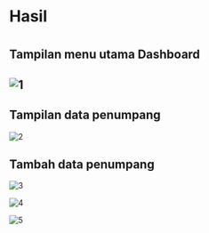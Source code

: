 <h1>Hasil<h1>

<h2>Tampilan menu utama Dashboard<h2>

  ![1](https://user-images.githubusercontent.com/46584235/123896781-68b0d400-d98c-11eb-9337-4da9c305aff2.JPG)
  
<h2> Tampilan data penumpang </h2>
  
  ![2](https://user-images.githubusercontent.com/46584235/123896828-84b47580-d98c-11eb-9cbc-fae0ef53104b.JPG)

<h2> Tambah data penumpang </h2>
  
  ![3](https://user-images.githubusercontent.com/46584235/123896902-a6adf800-d98c-11eb-8054-c38fee0d8253.JPG)
  
  ![4](https://user-images.githubusercontent.com/46584235/123896917-ac0b4280-d98c-11eb-8ffd-f5c7727cf435.JPG)
  
  ![5](https://user-images.githubusercontent.com/46584235/123896928-b1688d00-d98c-11eb-91e9-4a8186485096.JPG) 

